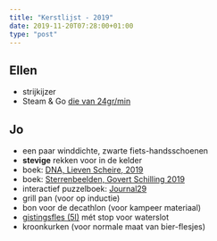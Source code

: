 ```yaml
---
title: "Kerstlijst - 2019"
date: 2019-11-20T07:28:00+01:00
type: "post"
---
```


## Ellen
* strijkijzer
* Steam & Go [die van 24gr/min](https://www.bol.com/nl/p/philips-steam-go-plus-gc365-80-stoom-ontkreuker/9200000115214037/?suggestionType=suggestedsearch&bltgh=mXutKsLQS3rTCjZpCjRB8A.1_2.3.ProductTitle)

## Jo
* een paar winddichte, zwarte fiets-handsschoenen
* **stevige** rekken voor in de kelder
* boek: [DNA, Lieven Scheire, 2019](https://www.bol.com/nl/p/dna/9200000118976984/?suggestionType=featured_product&suggestedFor=lieven&originalSearchContext=media_all&originalSection=main)
* boek: [Sterrenbeelden, Govert Schilling 2019](https://www.bol.com/nl/p/sterrenbeelden/9200000108811121/?country=BE&Referrer=ADVNLGOO002008J-HIOLDOCHLU52A-312194578726&gclsrc=aw.ds&ds_rl=1263701&Referrer=ADVNLGOO002008J-HIOLDOCHLU52A-312194578726&gclid=Cj0KCQiAq97uBRCwARIsADTziybUaJKhLMne13CelbU6R_rbv9bSOtgVVP0AyOk2oRhP_m5tqQOK6t8aAoVyEALw_wcB)
* interactief puzzelboek: [Journal29](https://journal29.com/)
* grill pan (voor op inductie)
* bon voor de decathlon (voor kampeer materiaal)
* [gistingsfles (5l)](https://www.brouwland.com/nl/onze-producten/bierbereiding/gistingsflessen/flessen-zonder-mand/d/gistingsfles-5-l-recht-oortje) mét stop voor waterslot
* kroonkurken (voor normale maat van bier-flesjes)